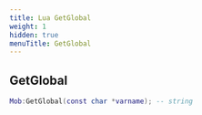 ```yaml
---
title: Lua GetGlobal
weight: 1
hidden: true
menuTitle: GetGlobal
---
```

## GetGlobal
```lua
Mob:GetGlobal(const char *varname); -- string
```